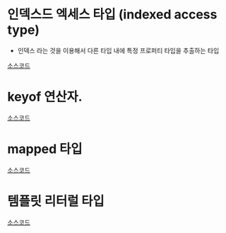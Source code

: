 # 인덱스드 엑세스 타입 (indexed access type)

* 인덱스 라는 것을 이용해서 다른 타입 내에 특정 프로퍼티 타입을 추출하는 타입

[소스코드](./src/chapter1.ts)

# keyof 연산자.

[소스코드](./src/chapter2.ts)

# mapped 타입

[소스코드](./src/chapter3.ts)

# 템플릿 리터럴 타입

[소스코드](./src/chapter4.ts)